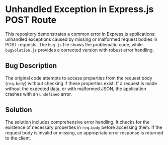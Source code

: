 # Unhandled Exception in Express.js POST Route

This repository demonstrates a common error in Express.js applications: unhandled exceptions caused by missing or malformed request bodies in POST requests.  The `bug.js` file shows the problematic code, while `bugSolution.js` provides a corrected version with robust error handling.

## Bug Description

The original code attempts to access properties from the request body (`req.body`) without checking if these properties exist. If a request is made without the expected data, or with malformed JSON, the application crashes with an `undefined` error.

## Solution

The solution includes comprehensive error handling. It checks for the existence of necessary properties in `req.body` before accessing them.  If the request body is invalid or missing, an appropriate error response is returned to the client.